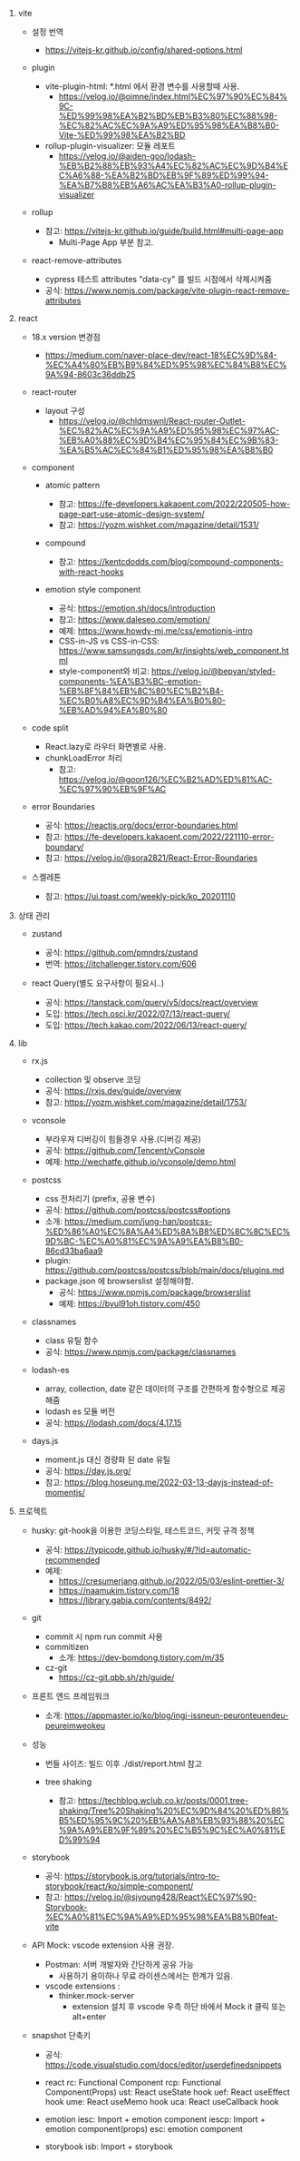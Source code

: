 1.  vite

    - 설정 번역

      - https://vitejs-kr.github.io/config/shared-options.html

    - plugin

      - vite-plugin-html: \*.html 에서 환경 변수를 사용할때 사용.
        - https://velog.io/@oimne/index.html%EC%97%90%EC%84%9C-%ED%99%98%EA%B2%BD%EB%B3%80%EC%88%98-%EC%82%AC%EC%9A%A9%ED%95%98%EA%B8%B0-Vite-%ED%99%98%EA%B2%BD
      - rollup-plugin-visualizer: 모듈 레포트
        - https://velog.io/@aiden-goo/lodash-%EB%B2%88%EB%93%A4%EC%82%AC%EC%9D%B4%EC%A6%88-%EA%B2%BD%EB%9F%89%ED%99%94-%EA%B7%B8%EB%A6%AC%EA%B3%A0-rollup-plugin-visualizer

    - rollup

      - 참고: https://vitejs-kr.github.io/guide/build.html#multi-page-app
        - Multi-Page App 부분 참고.

    - react-remove-attributes

      - cypress 테스트 attributes "data-cy" 를 빌드 시점에서 삭제시켜줌
      - 공식: https://www.npmjs.com/package/vite-plugin-react-remove-attributes

2.  react

    - 18.x version 변경점

      - https://medium.com/naver-place-dev/react-18%EC%9D%84-%EC%A4%80%EB%B9%84%ED%95%98%EC%84%B8%EC%9A%94-8603c36ddb25

    - react-router

      - layout 구성
        - https://velog.io/@chldmswnl/React-router-Outlet-%EC%82%AC%EC%9A%A9%ED%95%98%EC%97%AC-%EB%A0%88%EC%9D%B4%EC%95%84%EC%9B%83-%EA%B5%AC%EC%84%B1%ED%95%98%EA%B8%B0

    - component

      - atomic pattern

        - 참고: https://fe-developers.kakaoent.com/2022/220505-how-page-part-use-atomic-design-system/
        - 참고: https://yozm.wishket.com/magazine/detail/1531/

      - compound

        - 참고: https://kentcdodds.com/blog/compound-components-with-react-hooks

      - emotion style component

        - 공식: https://emotion.sh/docs/introduction
        - 참고: https://www.daleseo.com/emotion/
        - 예제: https://www.howdy-mj.me/css/emotionjs-intro
        - CSS-in-JS vs CSS-in-CSS: https://www.samsungsds.com/kr/insights/web_component.html
        - style-component와 비교: https://velog.io/@bepyan/styled-components-%EA%B3%BC-emotion-%EB%8F%84%EB%8C%80%EC%B2%B4-%EC%B0%A8%EC%9D%B4%EA%B0%80-%EB%AD%94%EA%B0%80

    - code split

      - React.lazy로 라우터 화면별로 사용.
      - chunkLoadError 처리
        - 참고: https://velog.io/@goon126/%EC%B2%AD%ED%81%AC-%EC%97%90%EB%9F%AC

    - error Boundaries

      - 공식: https://reactjs.org/docs/error-boundaries.html
      - 참고: https://fe-developers.kakaoent.com/2022/221110-error-boundary/
      - 참고: https://velog.io/@sora2821/React-Error-Boundaries

    - 스켈레톤

      - 참고: https://ui.toast.com/weekly-pick/ko_20201110

3.  상태 관리

    - zustand

      - 공식: https://github.com/pmndrs/zustand
      - 번역: https://itchallenger.tistory.com/606

    - react Query(별도 요구사항이 필요시..)
      - 공식: https://tanstack.com/query/v5/docs/react/overview
      - 도입: https://tech.osci.kr/2022/07/13/react-query/
      - 도입: https://tech.kakao.com/2022/06/13/react-query/

4.  lib

    - rx.js

      - collection 및 observe 코딩
      - 공식: https://rxjs.dev/guide/overview
      - 참고: https://yozm.wishket.com/magazine/detail/1753/

    - vconsole

      - 부라우져 디버깅이 힘들경우 사용.(디버깅 제공)
      - 공식: https://github.com/Tencent/vConsole
      - 예제: http://wechatfe.github.io/vconsole/demo.html

    - postcss

      - css 전처리기 (prefix, 공용 변수)
      - 공식: https://github.com/postcss/postcss#options
      - 소개: https://medium.com/jung-han/postcss-%ED%86%A0%EC%8A%A4%ED%8A%B8%ED%8C%8C%EC%9D%BC-%EC%A0%81%EC%9A%A9%EA%B8%B0-86cd33ba6aa9
      - plugin: https://github.com/postcss/postcss/blob/main/docs/plugins.md
      - package.json 에 browserslist 설정해야함.
        - 공식: https://www.npmjs.com/package/browserslist
        - 예제: https://byul91oh.tistory.com/450

    - classnames

      - class 유틸 함수
      - 공식: https://www.npmjs.com/package/classnames

    - lodash-es

      - array, collection, date 같은 데이터의 구조를 간편하게 함수형으로 제공해줌
      - lodash es 모듈 버전
      - 공식: https://lodash.com/docs/4.17.15

    - days.js

      - moment.js 대신 경량화 된 date 유틸
      - 공식: https://day.js.org/
      - 참고: https://blog.hoseung.me/2022-03-13-dayjs-instead-of-momentjs/

5.  프로젝트

    - husky: git-hook을 이용한 코딩스타일, 테스트코드, 커밋 규격 정책

      - 공식: https://typicode.github.io/husky/#/?id=automatic-recommended
      - 예제:
        - https://cresumerjang.github.io/2022/05/03/eslint-prettier-3/
        - https://naamukim.tistory.com/18
        - https://library.gabia.com/contents/8492/

    - git

      - commit 시 npm run commit 사용
      - commitizen
        - 소개: https://dev-bomdong.tistory.com/m/35
      - cz-git
        - https://cz-git.qbb.sh/zh/guide/

    - 프론트 엔드 프레임워크

      - 소개: https://appmaster.io/ko/blog/ingi-issneun-peuronteuendeu-peureimweokeu

    - 성능

      - 번들 사이즈: 빌드 이후 ./dist/report.html 참고

      - tree shaking
        - 참고: https://techblog.wclub.co.kr/posts/0001.tree-shaking/Tree%20Shaking%20%EC%9D%84%20%ED%86%B5%ED%95%9C%20%EB%AA%A8%EB%93%88%20%EC%9A%A9%EB%9F%89%20%EC%B5%9C%EC%A0%81%ED%99%94

    - storybook

      - 공식: https://storybook.js.org/tutorials/intro-to-storybook/react/ko/simple-component/
      - 참고: https://velog.io/@sjyoung428/React%EC%97%90-Storybook-%EC%A0%81%EC%9A%A9%ED%95%98%EA%B8%B0feat-vite

    - API Mock: vscode extension 사용 권장.

      - Postman: 서버 개발자와 간단하게 공유 가능
        - 사용하기 용이하나 무료 라이센스에서는 한계가 있음.
      - vscode extensions :
        - thinker.mock-server
          - extension 설치 후 vscode 우측 하단 바에서 Mock it 클릭 또는 alt+enter

    - snapshot 단축키

      - 공식: https://code.visualstudio.com/docs/editor/userdefinedsnippets

      - react
        rc: Functional Component
        rcp: Functional Component(Props)
        ust: React useState hook
        uef: React useEffect hook
        ume: React useMemo hook
        uca: React useCallback hook

      - emotion
        iesc: Import + emotion component
        iescp: Import + emotion component(props)
        esc: emotion component

      - storybook
        isb: Import + storybook

